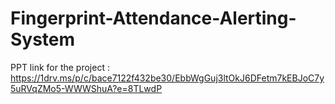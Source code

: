 # Fingerprint-Attendance-Alerting-System
PPT link for the project : https://1drv.ms/p/c/bace7122f432be30/EbbWgGuj3ltOkJ6DFetm7kEBJoC7y5uRVqZMo5-WWWShuA?e=8TLwdP
